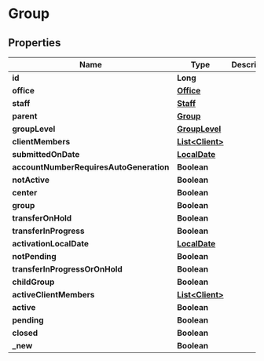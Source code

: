 
# Group

## Properties
Name | Type | Description | Notes
------------ | ------------- | ------------- | -------------
**id** | **Long** |  |  [optional]
**office** | [**Office**](Office.md) |  |  [optional]
**staff** | [**Staff**](Staff.md) |  |  [optional]
**parent** | [**Group**](Group.md) |  |  [optional]
**groupLevel** | [**GroupLevel**](GroupLevel.md) |  |  [optional]
**clientMembers** | [**List&lt;Client&gt;**](Client.md) |  |  [optional]
**submittedOnDate** | [**LocalDate**](LocalDate.md) |  |  [optional]
**accountNumberRequiresAutoGeneration** | **Boolean** |  |  [optional]
**notActive** | **Boolean** |  |  [optional]
**center** | **Boolean** |  |  [optional]
**group** | **Boolean** |  |  [optional]
**transferOnHold** | **Boolean** |  |  [optional]
**transferInProgress** | **Boolean** |  |  [optional]
**activationLocalDate** | [**LocalDate**](LocalDate.md) |  |  [optional]
**notPending** | **Boolean** |  |  [optional]
**transferInProgressOrOnHold** | **Boolean** |  |  [optional]
**childGroup** | **Boolean** |  |  [optional]
**activeClientMembers** | [**List&lt;Client&gt;**](Client.md) |  |  [optional]
**active** | **Boolean** |  |  [optional]
**pending** | **Boolean** |  |  [optional]
**closed** | **Boolean** |  |  [optional]
**_new** | **Boolean** |  |  [optional]



